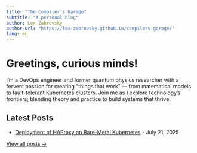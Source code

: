 ```yaml
---
title: "The Compiler's Garage"
subtitle: "A personal blog"
author: Lex Zabrovsky
author-url: "https://lex-zabrovsky.github.io/compilers-garage/"
lang: en
---
```


# Greetings, curious minds! 

I’m a DevOps engineer and former quantum physics researcher with a fervent passion for creating "things that work" — from matematical models to fault-tolerant Kubernetes clusters. Join me as I explore technology’s frontiers, blending theory and practice to build systems that thrive.

## Latest Posts

- [Deployment of HAProxy on Bare-Metal Kubernetes](2025-07-21-setup-haproxy-ingress.html) - July 21, 2025 

[View all posts →](blog-index.html)